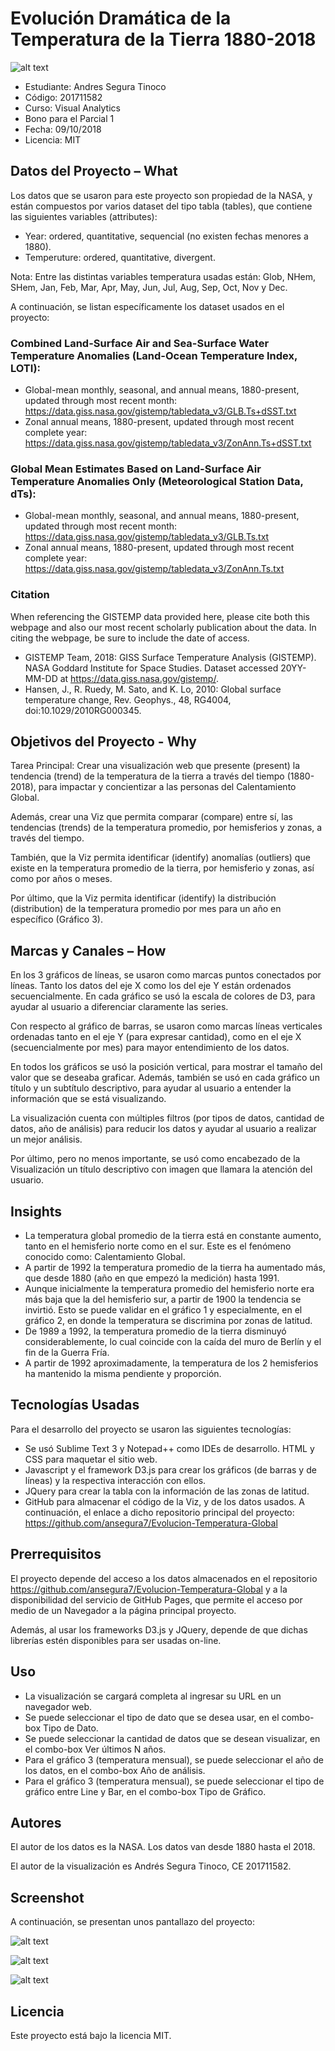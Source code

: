 # Evolución Dramática de la Temperatura de la Tierra 1880-2018

![alt text](https://raw.githubusercontent.com/ansegura7/Evolucion-Temperatura-Global/master/img/main-banner.jpg)

- Estudiante: Andres Segura Tinoco
- Código: 201711582
- Curso: Visual Analytics
- Bono para el Parcial 1
- Fecha: 09/10/2018
- Licencia: MIT

## Datos del Proyecto – What
Los datos que se usaron para este proyecto son propiedad de la NASA, y están compuestos por varios dataset del tipo tabla (tables), que contiene las siguientes variables (attributes):

- Year: ordered, quantitative, sequencial (no existen fechas menores a 1880).
- Temperuture: ordered, quantitative, divergent.

Nota: Entre las distintas variables temperatura usadas están: Glob, NHem, SHem, Jan, Feb, Mar, Apr, May, Jun, Jul, Aug, Sep, Oct, Nov y Dec.

A continuación, se listan específicamente los dataset usados en el proyecto:

### Combined Land-Surface Air and Sea-Surface Water Temperature Anomalies (Land-Ocean Temperature Index, LOTI):
- Global-mean monthly, seasonal, and annual means, 1880-present, updated through most recent month: https://data.giss.nasa.gov/gistemp/tabledata_v3/GLB.Ts+dSST.txt
- Zonal annual means, 1880-present, updated through most recent complete year: https://data.giss.nasa.gov/gistemp/tabledata_v3/ZonAnn.Ts+dSST.txt

### Global Mean Estimates Based on Land-Surface Air Temperature Anomalies Only (Meteorological Station Data, dTs):
- Global-mean monthly, seasonal, and annual means, 1880-present, updated through most recent month: https://data.giss.nasa.gov/gistemp/tabledata_v3/GLB.Ts.txt
- Zonal annual means, 1880-present, updated through most recent complete year: https://data.giss.nasa.gov/gistemp/tabledata_v3/ZonAnn.Ts.txt

### Citation

When referencing the GISTEMP data provided here, please cite both this webpage and also our most recent scholarly publication about the data. In citing the webpage, be sure to include the date of access.

- GISTEMP Team, 2018: GISS Surface Temperature Analysis (GISTEMP). NASA Goddard Institute for Space Studies. Dataset accessed 20YY-MM-DD at https://data.giss.nasa.gov/gistemp/.
- Hansen, J., R. Ruedy, M. Sato, and K. Lo, 2010: Global surface temperature change, Rev. Geophys., 48, RG4004, doi:10.1029/2010RG000345.

## Objetivos del Proyecto - Why
Tarea Principal: Crear una visualización web que presente (present) la tendencia (trend) de la temperatura de la tierra a través del tiempo (1880-2018), para impactar y concientizar a las personas del Calentamiento Global.

Además, crear una Viz que permita comparar (compare) entre sí, las tendencias (trends) de la temperatura promedio, por hemisferios y zonas, a través del tiempo.

También, que la Viz permita identificar (identify) anomalías (outliers) que existe en la temperatura promedio de la tierra, por hemisferio y zonas, así como por años o meses.

Por último, que la Viz permita identificar (identify) la distribución (distribution) de la temperatura promedio por mes para un año en específico (Gráfico 3).

## Marcas y Canales – How
En los 3 gráficos de líneas, se usaron como marcas puntos conectados por líneas. Tanto los datos del eje X como los del eje Y están ordenados secuencialmente. En cada gráfico se usó la escala de colores de D3, para ayudar al usuario a diferenciar claramente las series.

Con respecto al gráfico de barras, se usaron como marcas líneas verticales ordenadas tanto en el eje Y (para expresar cantidad), como en el eje X (secuencialmente por mes) para mayor entendimiento de los datos.

En todos los gráficos se usó la posición vertical, para mostrar el tamaño del valor que se deseaba graficar. Además, también se usó en cada gráfico un título y un subtítulo descriptivo, para ayudar al usuario a entender la información que se está visualizando.

La visualización cuenta con múltiples filtros (por tipos de datos, cantidad de datos, año de análisis) para reducir los datos y ayudar al usuario a realizar un mejor análisis.

Por último, pero no menos importante, se usó como encabezado de la Visualización un título descriptivo con imagen que llamara la atención del usuario.

## Insights
- La temperatura global promedio de la tierra está en constante aumento, tanto en el hemisferio norte como en el sur. Este es el fenómeno conocido como: Calentamiento Global.
- A partir de 1992 la temperatura promedio de la tierra ha aumentado más, que desde 1880 (año en que empezó la medición) hasta 1991.
- Aunque inicialmente la temperatura promedio del hemisferio norte era más baja que la del hemisferio sur, a partir de 1900 la tendencia se invirtió. Esto se puede validar en el gráfico 1 y especialmente, en el gráfico 2, en donde la temperatura se discrimina por zonas de latitud.
- De 1989 a 1992, la temperatura promedio de la tierra disminuyó considerablemente, lo cual coincide con la caída del muro de Berlín y el fin de la Guerra Fría.
- A partir de 1992 aproximadamente, la temperatura de los 2 hemisferios ha mantenido la misma pendiente y proporción.

## Tecnologías Usadas
Para el desarrollo del proyecto se usaron las siguientes tecnologías:
- Se usó Sublime Text 3 y Notepad++ como IDEs de desarrollo.
HTML y CSS para maquetar el sitio web.
- Javascript y el framework D3.js para crear los gráficos (de barras y de líneas) y la respectiva interacción con ellos.
- JQuery para crear la tabla con la información de las zonas de latitud.
- GitHub para almacenar el código de la Viz, y de los datos usados. A continuación, el enlace a dicho repositorio principal del proyecto: https://github.com/ansegura7/Evolucion-Temperatura-Global

## Prerrequisitos
El proyecto depende del acceso a los datos almacenados en el repositorio https://github.com/ansegura7/Evolucion-Temperatura-Global y a la disponibilidad del servicio de GitHub Pages, que permite el acceso por medio de un Navegador a la página principal proyecto.

Además, al usar los frameworks D3.js y JQuery, depende de que dichas librerías estén disponibles para ser usadas on-line.

## Uso
- La visualización se cargará completa al ingresar su URL en un navegador web.
- Se puede seleccionar el tipo de dato que se desea usar, en el combo-box Tipo de Dato.
- Se puede seleccionar la cantidad de datos que se desean visualizar, en el combo-box Ver últimos N años.
- Para el gráfico 3 (temperatura mensual), se puede seleccionar el año de los datos, en el combo-box Año de análisis.
- Para el gráfico 3 (temperatura mensual), se puede seleccionar el tipo de gráfico entre Line y Bar, en el combo-box Tipo de Gráfico.

## Autores
El autor de los datos es la NASA. Los datos van desde 1880 hasta el 2018.

El autor de la visualización es Andrés Segura Tinoco, CE 201711582.

## Screenshot
A continuación, se presentan unos pantallazo del proyecto:

![alt text](https://raw.githubusercontent.com/ansegura7/Evolucion-Temperatura-Global/master/screenshot/Figura1.PNG)

![alt text](https://raw.githubusercontent.com/ansegura7/Evolucion-Temperatura-Global/master/screenshot/Figura2.PNG)

![alt text](https://raw.githubusercontent.com/ansegura7/Evolucion-Temperatura-Global/master/screenshot/Figura3.PNG)

## Licencia
Este proyecto está bajo la licencia MIT.
